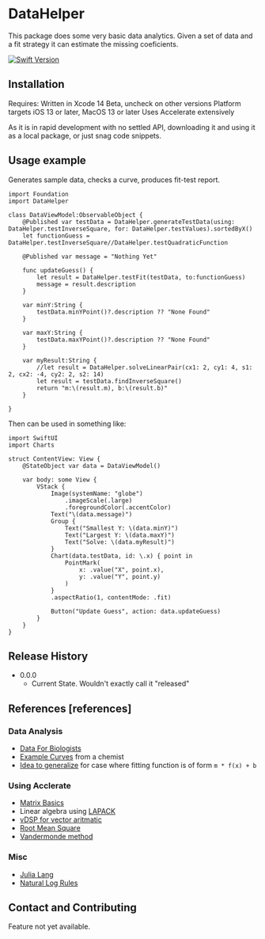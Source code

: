 # DataHelper

This package does some very basic data analytics. Given a set of data and a fit strategy it can estimate the missing coeficients. 

[![Swift Version][swift-image]][swift-url]

## Installation

Requires:
    Written in Xcode 14 Beta, uncheck on other versions
    Platform targets iOS 13 or later, MacOS 13 or later
    Uses Accelerate extensively

As it is in rapid development with no settled API, downloading it and using it as a local package, or just snag code snippets.

## Usage example

Generates sample data, checks a curve, produces fit-test report.

```
import Foundation
import DataHelper

class DataViewModel:ObservableObject {
    @Published var testData = DataHelper.generateTestData(using: DataHelper.testInverseSquare, for: DataHelper.testValues).sortedByX()
    let functionGuess = DataHelper.testInverseSquare//DataHelper.testQuadraticFunction
    
    @Published var message = "Nothing Yet"
    
    func updateGuess() {
        let result = DataHelper.testFit(testData, to:functionGuess)
        message = result.description
    }
    
    var minY:String {
        testData.minYPoint()?.description ?? "None Found"
    }
    
    var maxY:String {
        testData.maxYPoint()?.description ?? "None Found"
    }
    
    var myResult:String {
        //let result = DataHelper.solveLinearPair(cx1: 2, cy1: 4, s1: 2, cx2: -4, cy2: 2, s2: 14)
        let result = testData.findInverseSquare()
        return "m:\(result.m), b:\(result.b)"
    }
    
}
```
Then can be used in something like:

```
import SwiftUI
import Charts

struct ContentView: View {
    @StateObject var data = DataViewModel()
    
    var body: some View {
        VStack {
            Image(systemName: "globe")
                .imageScale(.large)
                .foregroundColor(.accentColor)
            Text("\(data.message)")
            Group {
                Text("Smallest Y: \(data.minY)")
                Text("Largest Y: \(data.maxY)")
                Text("Solve: \(data.myResult)")
            }
            Chart(data.testData, id: \.x) { point in
                PointMark(
                    x: .value("X", point.x),
                    y: .value("Y", point.y)
                )
            }
            .aspectRatio(1, contentMode: .fit)
            
            Button("Update Guess", action: data.updateGuess)
        }
    }
}
```

## Release History

* 0.0.0
    * Current State. Wouldn't exactly call it "released"


## References [references]

### Data Analysis
* [Data For Biologists](https://www.youtube.com/watch?v=P3gZ1uQDknc&list=PLMiyQ6EW11_lJT2YKm7kz_Uaa7M0LbBkP)
* [Example Curves](https://www.colby.edu/chemistry/PChem/scripts/lsExamples.pdf) from a chemist
* [Idea to generalize](https://math.stackexchange.com/questions/592610/how-to-fit-logarithmic-curve-to-data-in-the-least-squares-sense) for case where fitting function is of form `m * f(x) + b`


### Using Acclerate
* [Matrix Basics](https://developer.apple.com/documentation/accelerate/working_with_matrices)
* Linear algebra using [LAPACK](https://developer.apple.com/documentation/accelerate/solving_systems_of_linear_equations_with_lapack)
* [vDSP for vector aritmatic](https://developer.apple.com/documentation/accelerate/using_vdsp_for_vector-based_arithmetic)
* [Root Mean Square](https://developer.apple.com/documentation/accelerate/vdsp/3241099-rootmeansquare)
* [Vandermonde method](https://developer.apple.com/documentation/accelerate/finding_an_interpolating_polynomial_using_the_vandermonde_method)

### Misc
* [Julia Lang](https://julialang.org/)
* [Natural Log Rules](https://www.rapidtables.com/math/algebra/Ln.html)



## Contact and Contributing

Feature not yet available.

[swift-image]:https://img.shields.io/badge/swift-5.7-orange.svg
[swift-url]: https://swift.org/
